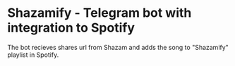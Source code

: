 # Shazamify - Telegram bot with integration to Spotify
The bot recieves shares url from Shazam and adds the song to "Shazamify" playlist in Spotify.
